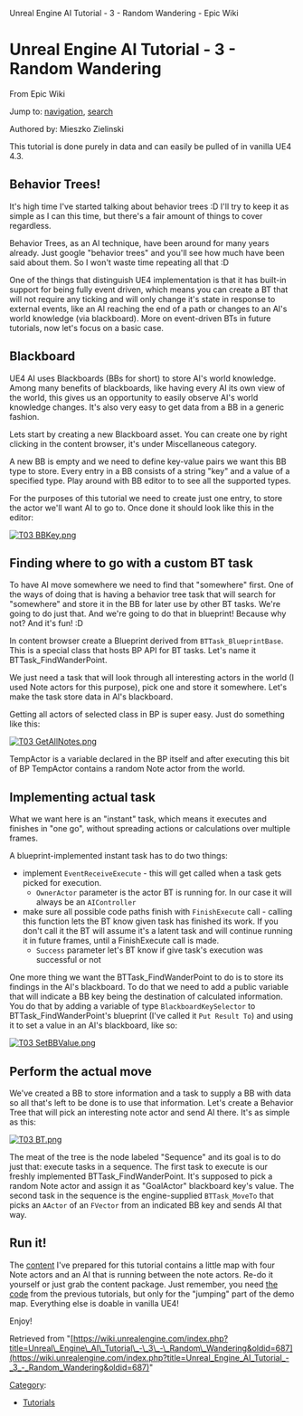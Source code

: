  Unreal Engine AI Tutorial - 3 - Random Wandering - Epic Wiki             

 

Unreal Engine AI Tutorial - 3 - Random Wandering
================================================

From Epic Wiki

Jump to: [navigation](#mw-head), [search](#p-search)

Authored by: Mieszko Zielinski

  
This tutorial is done purely in data and can easily be pulled of in vanilla UE4 4.3.

  

Behavior Trees!
---------------

It's high time I've started talking about behavior trees :D I'll try to keep it as simple as I can this time, but there's a fair amount of things to cover regardless.

Behavior Trees, as an AI technique, have been around for many years already. Just google "behavior trees" and you'll see how much have been said about them. So I won't waste time repeating all that :D

One of the things that distinguish UE4 implementation is that it has built-in support for being fully event driven, which means you can create a BT that will not require any ticking and will only change it's state in response to external events, like an AI reaching the end of a path or changes to an AI's world knowledge (via blackboard). More on event-driven BTs in future tutorials, now let's focus on a basic case.

  

Blackboard
----------

UE4 AI uses Blackboards (BBs for short) to store AI's world knowledge. Among many benefits of blackboards, like having every AI its own view of the world, this gives us an opportunity to easily observe AI's world knowledge changes. It's also very easy to get data from a BB in a generic fashion.

Lets start by creating a new Blackboard asset. You can create one by right clicking in the content browser, it's under Miscellaneous category.

A new BB is empty and we need to define key-value pairs we want this BB type to store. Every entry in a BB consists of a string "key" and a value of a specified type. Play around with BB editor to to see all the supported types.

For the purposes of this tutorial we need to create just one entry, to store the actor we'll want AI to go to. Once done it should look like this in the editor:

[![T03 BBKey.png](https://d26ilriwvtzlb.cloudfront.net/c/c6/T03_BBKey.png)](/index.php?title=File:T03_BBKey.png)

  

Finding where to go with a custom BT task
-----------------------------------------

To have AI move somewhere we need to find that "somewhere" first. One of the ways of doing that is having a behavior tree task that will search for "somewhere" and store it in the BB for later use by other BT tasks. We're going to do just that. And we're going to do that in blueprint! Because why not? And it's fun! :D

In content browser create a Blueprint derived from `BTTask_BlueprintBase`. This is a special class that hosts BP API for BT tasks. Let's name it BTTask\_FindWanderPoint.

We just need a task that will look through all interesting actors in the world (I used Note actors for this purpose), pick one and store it somewhere. Let's make the task store data in AI's blackboard.

Getting all actors of selected class in BP is super easy. Just do something like this:

[![T03 GetAllNotes.png](https://d26ilriwvtzlb.cloudfront.net/2/21/T03_GetAllNotes.png)](/index.php?title=File:T03_GetAllNotes.png)

TempActor is a variable declared in the BP itself and after executing this bit of BP TempActor contains a random Note actor from the world.

  

Implementing actual task
------------------------

What we want here is an "instant" task, which means it executes and finishes in "one go", without spreading actions or calculations over multiple frames.

A blueprint-implemented instant task has to do two things:

*   implement `EventReceiveExecute` - this will get called when a task gets picked for execution.
    *   `OwnerActor` parameter is the actor BT is running for. In our case it will always be an `AIController`
*   make sure all possible code paths finish with `FinishExecute` call - calling this function lets the BT know given task has finished its work. If you don't call it the BT will assume it's a latent task and will continue running it in future frames, until a FinishExecute call is made.
    *   `Success` parameter let's BT know if give task's execution was successful or not

One more thing we want the BTTask\_FindWanderPoint to do is to store its findings in the AI's blackboard. To do that we need to add a public variable that will indicate a BB key being the destination of calculated information. You do that by adding a variable of type `BlackboardKeySelector` to BTTask\_FindWanderPoint's blueprint (I've called it `Put Result To`) and using it to set a value in an AI's blackboard, like so:

[![T03 SetBBValue.png](https://d26ilriwvtzlb.cloudfront.net/9/9b/T03_SetBBValue.png)](/index.php?title=File:T03_SetBBValue.png)

  

Perform the actual move
-----------------------

We've created a BB to store information and a task to supply a BB with data so all that's left to be done is to use that information. Let's create a Behavior Tree that will pick an interesting note actor and send AI there. It's as simple as this:

[![T03 BT.png](https://d26ilriwvtzlb.cloudfront.net/a/a3/T03_BT.png)](/index.php?title=File:T03_BT.png)

The meat of the tree is the node labeled "Sequence" and its goal is to do just that: execute tasks in a sequence. The first task to execute is our freshly implemented BTTask\_FindWanderPoint. It's supposed to pick a random Note actor and assign it as "GoalActor" blackboard key's value. The second task in the sequence is the engine-supplied `BTTask_MoveTo` that picks an `AActor` of an `FVector` from an indicated BB key and sends AI that way.

  

Run it!
-------

The [content](http://unreal-ai-tutorial.info/repo/AITutorial03_Wandering.zip) I've prepared for this tutorial contains a little map with four Note actors and an AI that is running between the note actors. Re-do it yourself or just grab the content package. Just remember, you need [the code](https://github.com/MieszkoZ/AITutorialCPP) from the previous tutorials, but only for the "jumping" part of the demo map. Everything else is doable in vanilla UE4!

Enjoy!

Retrieved from "[https://wiki.unrealengine.com/index.php?title=Unreal\_Engine\_AI\_Tutorial\_-\_3\_-\_Random\_Wandering&oldid=687](https://wiki.unrealengine.com/index.php?title=Unreal_Engine_AI_Tutorial_-_3_-_Random_Wandering&oldid=687)"

[Category](/index.php?title=Special:Categories "Special:Categories"):

*   [Tutorials](/index.php?title=Category:Tutorials&action=edit&redlink=1 "Category:Tutorials (page does not exist)")